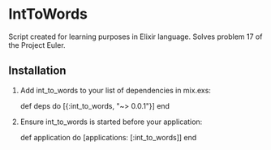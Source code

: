 # IntToWords

Script created for learning purposes in Elixir language.
Solves problem 17 of the Project Euler.

## Installation

  1. Add int_to_words to your list of dependencies in mix.exs:

        def deps do
          [{:int_to_words, "~> 0.0.1"}]
        end

  2. Ensure int_to_words is started before your application:

        def application do
          [applications: [:int_to_words]]
        end
